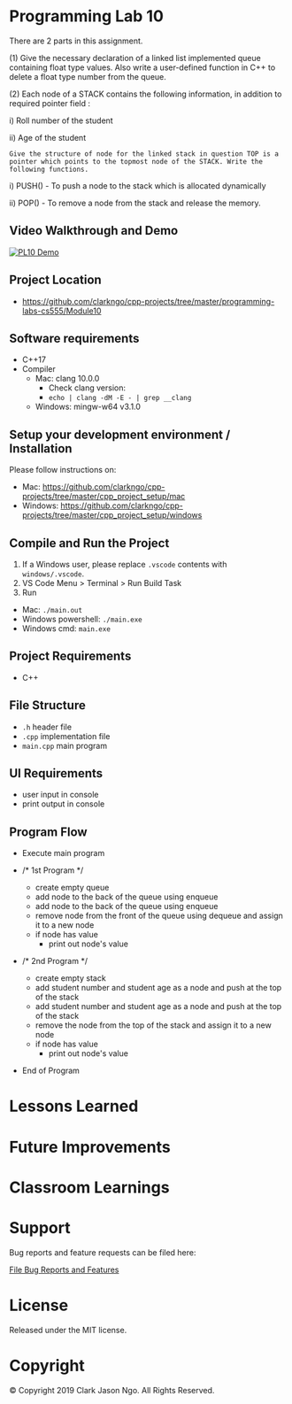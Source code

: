 # Programming Lab 10
There are 2 parts in this assignment.

(1) Give the necessary declaration of a linked list implemented queue containing float type values. Also write a user-defined function in C++ to delete a float type number from the queue.

(2) Each node of a STACK contains the following information, in addition to required pointer field :

i) Roll number of the student

ii) Age of the student

    Give the structure of node for the linked stack in question TOP is a pointer which points to the topmost node of the STACK. Write the following functions.

i) PUSH() - To push a node to the stack which is allocated dynamically

ii) POP() - To remove a node from the stack and release the memory.

## Video Walkthrough and Demo
[![PL10 Demo](http://img.youtube.com/vi/WILL_BE_UPDATED/0.jpg)](https://www.youtube.com/watch?v=WILL_BE_UPDATED "PL10 Demo")

## Project Location
- https://github.com/clarkngo/cpp-projects/tree/master/programming-labs-cs555/Module10

## Software requirements
- C++17
- Compiler
  - Mac: clang 10.0.0
    - Check clang version:
    - `echo | clang -dM -E - | grep __clang`
  - Windows: mingw-w64 v3.1.0

## Setup your development environment / Installation
Please follow instructions on:
- Mac: https://github.com/clarkngo/cpp-projects/tree/master/cpp_project_setup/mac
- Windows: https://github.com/clarkngo/cpp-projects/tree/master/cpp_project_setup/windows

## Compile and Run the Project
1. If a Windows user, please replace `.vscode` contents with `windows/.vscode`.
2. VS Code Menu > Terminal > Run Build Task
3. Run
- Mac: `./main.out`
- Windows powershell: `./main.exe`
- Windows cmd: `main.exe`

## Project Requirements
- C++

## File Structure
- `.h` header file
- `.cpp` implementation file
- `main.cpp` main program

## UI Requirements
- user input in console
- print output in console

## Program Flow
- Execute main program
- /* 1st Program */
  - create empty queue
  - add node to the back of the queue using enqueue
  - add node to the back of the queue using enqueue
  - remove node from the front of the queue using dequeue and assign it to a new node
  - if node has value
    - print out node's value

- /* 2nd Program */
  - create empty stack
  - add student number and student age as a node and push at the top of the stack
  - add student number and student age as a node and push at the top of the stack
  - remove the node from the top of the stack and assign it to a new node
  - if node has value
    -	print out node's value

- End of Program

# Lessons Learned

# Future Improvements

# Classroom Learnings

# Support
Bug reports and feature requests can be filed here:

[File Bug Reports and Features](https://github.com/clarkngo/cpp-projects/issues)
# License
Released under the MIT license.

# Copyright
&copy; Copyright 2019 Clark Jason Ngo. All Rights Reserved.
